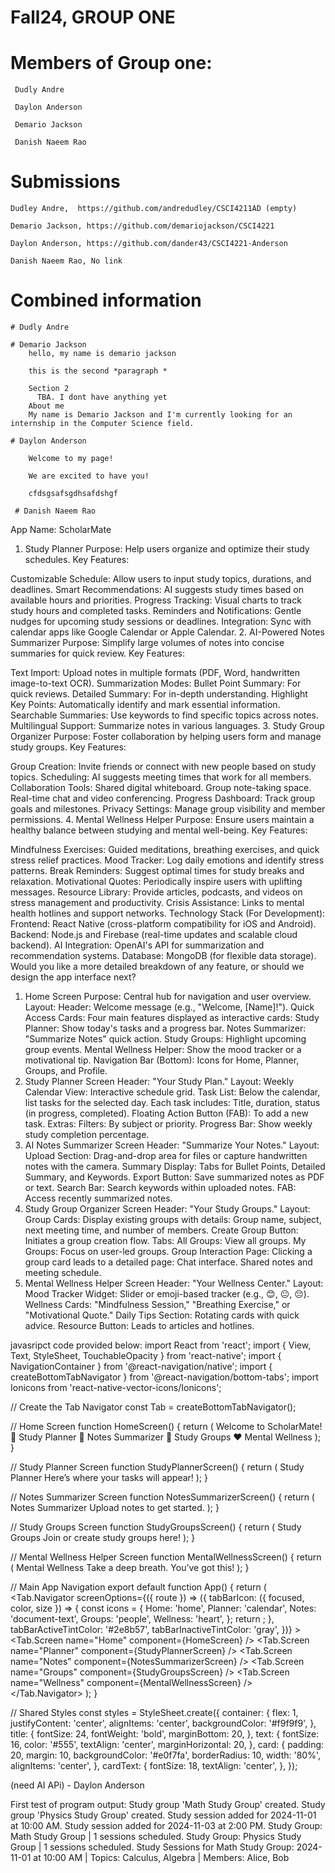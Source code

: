 # Fall24, GROUP ONE

  # Members of Group one:
     Dudly Andre
         
     Daylon Anderson

     Demario Jackson
     
     Danish Naeem Rao

  # Submissions
    Dudley Andre,  https://github.com/andredudley/CSCI4211AD (empty)
  
    Demario Jackson, https://github.com/demariojackson/CSCI4221
  
    Daylon Anderson, https://github.com/dander43/CSCI4221-Anderson
  
    Danish Naeem Rao, No link

  # Combined information

    # Dudly Andre

    # Demario Jackson
        hello, my name is demario jackson

        this is the second *paragraph *

        Section 2
          TBA. I dont have anything yet
        About me
        My name is Demario Jackson and I'm currently looking for an internship in the Computer Science field.
        
    # Daylon Anderson
     
        Welcome to my page!

        We are excited to have you!

        cfdsgsafsgdhsafdshgf
     
     # Danish Naeem Rao


App Name: ScholarMate
1. Study Planner
Purpose: Help users organize and optimize their study schedules.
Key Features:

Customizable Schedule: Allow users to input study topics, durations, and deadlines.
Smart Recommendations: AI suggests study times based on available hours and priorities.
Progress Tracking: Visual charts to track study hours and completed tasks.
Reminders and Notifications: Gentle nudges for upcoming study sessions or deadlines.
Integration: Sync with calendar apps like Google Calendar or Apple Calendar.
2. AI-Powered Notes Summarizer
Purpose: Simplify large volumes of notes into concise summaries for quick review.
Key Features:

Text Import: Upload notes in multiple formats (PDF, Word, handwritten image-to-text OCR).
Summarization Modes:
Bullet Point Summary: For quick reviews.
Detailed Summary: For in-depth understanding.
Highlight Key Points: Automatically identify and mark essential information.
Searchable Summaries: Use keywords to find specific topics across notes.
Multilingual Support: Summarize notes in various languages.
3. Study Group Organizer
Purpose: Foster collaboration by helping users form and manage study groups.
Key Features:

Group Creation: Invite friends or connect with new people based on study topics.
Scheduling: AI suggests meeting times that work for all members.
Collaboration Tools:
Shared digital whiteboard.
Group note-taking space.
Real-time chat and video conferencing.
Progress Dashboard: Track group goals and milestones.
Privacy Settings: Manage group visibility and member permissions.
4. Mental Wellness Helper
Purpose: Ensure users maintain a healthy balance between studying and mental well-being.
Key Features:

Mindfulness Exercises: Guided meditations, breathing exercises, and quick stress relief practices.
Mood Tracker: Log daily emotions and identify stress patterns.
Break Reminders: Suggest optimal times for study breaks and relaxation.
Motivational Quotes: Periodically inspire users with uplifting messages.
Resource Library: Provide articles, podcasts, and videos on stress management and productivity.
Crisis Assistance: Links to mental health hotlines and support networks.
Technology Stack (For Development):
Frontend: React Native (cross-platform compatibility for iOS and Android).
Backend: Node.js and Firebase (real-time updates and scalable cloud backend).
AI Integration: OpenAI's API for summarization and recommendation systems.
Database: MongoDB (for flexible data storage).
Would you like a more detailed breakdown of any feature, or should we design the app interface next?



1. Home Screen
Purpose: Central hub for navigation and user overview.
Layout:
Header: Welcome message (e.g., "Welcome, [Name]!").
Quick Access Cards: Four main features displayed as interactive cards:
Study Planner: Show today's tasks and a progress bar.
Notes Summarizer: "Summarize Notes" quick action.
Study Groups: Highlight upcoming group events.
Mental Wellness Helper: Show the mood tracker or a motivational tip.
Navigation Bar (Bottom): Icons for Home, Planner, Groups, and Profile.
2. Study Planner Screen
Header: "Your Study Plan."
Layout:
Weekly Calendar View: Interactive schedule grid.
Task List: Below the calendar, list tasks for the selected day.
Each task includes: Title, duration, status (in progress, completed).
Floating Action Button (FAB): To add a new task.
Extras:
Filters: By subject or priority.
Progress Bar: Show weekly study completion percentage.
3. AI Notes Summarizer Screen
Header: "Summarize Your Notes."
Layout:
Upload Section: Drag-and-drop area for files or capture handwritten notes with the camera.
Summary Display:
Tabs for Bullet Points, Detailed Summary, and Keywords.
Export Button: Save summarized notes as PDF or text.
Search Bar: Search keywords within uploaded notes.
FAB: Access recently summarized notes.
4. Study Group Organizer Screen
Header: "Your Study Groups."
Layout:
Group Cards: Display existing groups with details:
Group name, subject, next meeting time, and number of members.
Create Group Button: Initiates a group creation flow.
Tabs:
All Groups: View all groups.
My Groups: Focus on user-led groups.
Group Interaction Page: Clicking a group card leads to a detailed page:
Chat interface.
Shared notes and meeting schedule.
5. Mental Wellness Helper Screen
Header: "Your Wellness Center."
Layout:
Mood Tracker Widget: Slider or emoji-based tracker (e.g., 😊, 😐, 😔).
Wellness Cards:
"Mindfulness Session," "Breathing Exercise," or "Motivational Quote."
Daily Tips Section: Rotating cards with quick advice.
Resource Button: Leads to articles and hotlines.


javasripct code provided below:
import React from 'react';
import { View, Text, StyleSheet, TouchableOpacity } from 'react-native';
import { NavigationContainer } from '@react-navigation/native';
import { createBottomTabNavigator } from '@react-navigation/bottom-tabs';
import Ionicons from 'react-native-vector-icons/Ionicons';

// Create the Tab Navigator
const Tab = createBottomTabNavigator();

// Home Screen
function HomeScreen() {
  return (
    <View style={styles.container}>
      <Text style={styles.title}>Welcome to ScholarMate!</Text>
      <TouchableOpacity style={styles.card}>
        <Text style={styles.cardText}>📅 Study Planner</Text>
      </TouchableOpacity>
      <TouchableOpacity style={styles.card}>
        <Text style={styles.cardText}>📝 Notes Summarizer</Text>
      </TouchableOpacity>
      <TouchableOpacity style={styles.card}>
        <Text style={styles.cardText}>👥 Study Groups</Text>
      </TouchableOpacity>
      <TouchableOpacity style={styles.card}>
        <Text style={styles.cardText}>❤️ Mental Wellness</Text>
      </TouchableOpacity>
    </View>
  );
}

// Study Planner Screen
function StudyPlannerScreen() {
  return (
    <View style={styles.container}>
      <Text style={styles.title}>Study Planner</Text>
      <Text style={styles.text}>Here’s where your tasks will appear!</Text>
    </View>
  );
}

// Notes Summarizer Screen
function NotesSummarizerScreen() {
  return (
    <View style={styles.container}>
      <Text style={styles.title}>Notes Summarizer</Text>
      <Text style={styles.text}>Upload notes to get started.</Text>
    </View>
  );
}

// Study Groups Screen
function StudyGroupsScreen() {
  return (
    <View style={styles.container}>
      <Text style={styles.title}>Study Groups</Text>
      <Text style={styles.text}>Join or create study groups here!</Text>
    </View>
  );
}

// Mental Wellness Helper Screen
function MentalWellnessScreen() {
  return (
    <View style={styles.container}>
      <Text style={styles.title}>Mental Wellness</Text>
      <Text style={styles.text}>Take a deep breath. You’ve got this!</Text>
    </View>
  );
}

// Main App Navigation
export default function App() {
  return (
    <NavigationContainer>
      <Tab.Navigator
        screenOptions={({ route }) => ({
          tabBarIcon: ({ focused, color, size }) => {
            const icons = {
              Home: 'home',
              Planner: 'calendar',
              Notes: 'document-text',
              Groups: 'people',
              Wellness: 'heart',
            };
            return <Ionicons name={icons[route.name]} size={size} color={color} />;
          },
          tabBarActiveTintColor: '#2e8b57',
          tabBarInactiveTintColor: 'gray',
        })}
      >
        <Tab.Screen name="Home" component={HomeScreen} />
        <Tab.Screen name="Planner" component={StudyPlannerScreen} />
        <Tab.Screen name="Notes" component={NotesSummarizerScreen} />
        <Tab.Screen name="Groups" component={StudyGroupsScreen} />
        <Tab.Screen name="Wellness" component={MentalWellnessScreen} />
      </Tab.Navigator>
    </NavigationContainer>
  );
}

// Shared Styles
const styles = StyleSheet.create({
  container: {
    flex: 1,
    justifyContent: 'center',
    alignItems: 'center',
    backgroundColor: '#f9f9f9',
  },
  title: {
    fontSize: 24,
    fontWeight: 'bold',
    marginBottom: 20,
  },
  text: {
    fontSize: 16,
    color: '#555',
    textAlign: 'center',
    marginHorizontal: 20,
  },
  card: {
    padding: 20,
    margin: 10,
    backgroundColor: '#e0f7fa',
    borderRadius: 10,
    width: '80%',
    alignItems: 'center',
  },
  cardText: {
    fontSize: 18,
    textAlign: 'center',
  },
});


(need AI APi) - Daylon Anderson

First test of program output:
Study group 'Math Study Group' created.
Study group 'Physics Study Group' created.
Study session added for 2024-11-01 at 10:00 AM.
Study session added for 2024-11-03 at 2:00 PM.
Study Group: Math Study Group | 1 sessions scheduled.
Study Group: Physics Study Group | 1 sessions scheduled.
Study Sessions for Math Study Group:
2024-11-01 at 10:00 AM | Topics: Calculus, Algebra | Members: Alice, Bob


